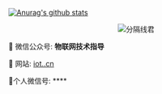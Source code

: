 
[![Anurag's github stats](https://github-readme-stats.vercel.app/api?username=qqq19923&show_icons=true&count_private=true&theme=cobalt)](https://github.com/anuraghazra/github-readme-stats)

<p align="center">
    <img src="https://james-1258744956.cos.ap-shanghai.myqcloud.com/thingsboard-mqtt-part2/dog_bone.gif" alt="分隔线君">
</p>





:seedling: ​微信公众号: **物联网技术指导**

:wind_chime: 网站: [iot..cn](https://iot..cn/#/)

:sparkling_heart: ​个人微信号: ****